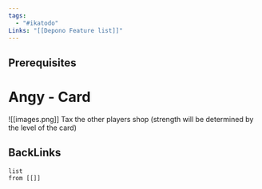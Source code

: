 ```yaml
---
tags:
  - "#ikatodo"
Links: "[[Depono Feature list]]"
---
```

## Prerequisites 

# Angy - Card
![[images.png]]
Tax the other players shop (strength will be determined by the level of the card)

## BackLinks

```dataview
list
from [[]]
```

